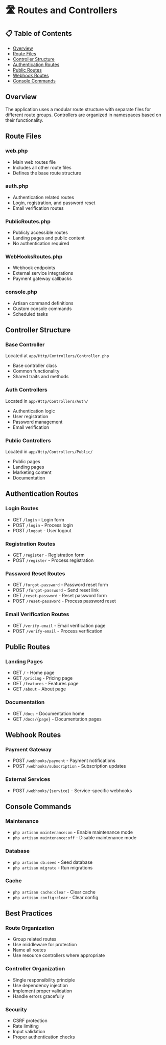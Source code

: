 # 🛣️ Routes and Controllers

## 📋 Table of Contents
- [Overview](#overview)
- [Route Files](#route-files)
- [Controller Structure](#controller-structure)
- [Authentication Routes](#authentication-routes)
- [Public Routes](#public-routes)
- [Webhook Routes](#webhook-routes)
- [Console Commands](#console-commands)

## Overview
The application uses a modular route structure with separate files for different route groups. Controllers are organized in namespaces based on their functionality.

## Route Files

### web.php
- Main web routes file
- Includes all other route files
- Defines the base route structure

### auth.php
- Authentication related routes
- Login, registration, and password reset
- Email verification routes

### PublicRoutes.php
- Publicly accessible routes
- Landing pages and public content
- No authentication required

### WebHooksRoutes.php
- Webhook endpoints
- External service integrations
- Payment gateway callbacks

### console.php
- Artisan command definitions
- Custom console commands
- Scheduled tasks

## Controller Structure

### Base Controller
Located at `app/Http/Controllers/Controller.php`
- Base controller class
- Common functionality
- Shared traits and methods

### Auth Controllers
Located in `app/Http/Controllers/Auth/`
- Authentication logic
- User registration
- Password management
- Email verification

### Public Controllers
Located in `app/Http/Controllers/Public/`
- Public pages
- Landing pages
- Marketing content
- Documentation

## Authentication Routes

### Login Routes
- GET `/login` - Login form
- POST `/login` - Process login
- POST `/logout` - User logout

### Registration Routes
- GET `/register` - Registration form
- POST `/register` - Process registration

### Password Reset Routes
- GET `/forgot-password` - Password reset form
- POST `/forgot-password` - Send reset link
- GET `/reset-password` - Reset password form
- POST `/reset-password` - Process password reset

### Email Verification Routes
- GET `/verify-email` - Email verification page
- POST `/verify-email` - Process verification

## Public Routes

### Landing Pages
- GET `/` - Home page
- GET `/pricing` - Pricing page
- GET `/features` - Features page
- GET `/about` - About page

### Documentation
- GET `/docs` - Documentation home
- GET `/docs/{page}` - Documentation pages

## Webhook Routes

### Payment Gateway
- POST `/webhooks/payment` - Payment notifications
- POST `/webhooks/subscription` - Subscription updates

### External Services
- POST `/webhooks/{service}` - Service-specific webhooks

## Console Commands

### Maintenance
- `php artisan maintenance:on` - Enable maintenance mode
- `php artisan maintenance:off` - Disable maintenance mode

### Database
- `php artisan db:seed` - Seed database
- `php artisan migrate` - Run migrations

### Cache
- `php artisan cache:clear` - Clear cache
- `php artisan config:clear` - Clear config

## Best Practices

### Route Organization
- Group related routes
- Use middleware for protection
- Name all routes
- Use resource controllers where appropriate

### Controller Organization
- Single responsibility principle
- Use dependency injection
- Implement proper validation
- Handle errors gracefully

### Security
- CSRF protection
- Rate limiting
- Input validation
- Proper authentication checks